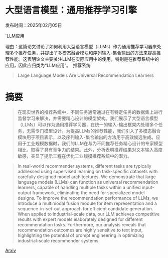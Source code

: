 # 大型语言模型：通用推荐学习引擎

发布时间：2025年02月05日

`LLM应用

理由：这篇论文讨论了如何利用大型语言模型（LLMs）作为通用推荐学习器来处理多个推荐任务，并提出了多模态融合模块和序列输入-集合输出的方法来提高推荐性能。这表明论文主要关注LLM在实际应用中的使用，特别是在推荐系统中的应用，因此应归类为“LLM应用”。` `推荐系统`

> Large Language Models Are Universal Recommendation Learners

# 摘要

> 在现实世界的推荐系统中，不同任务通常通过在有特定任务的数据集上进行监督学习来解决，并需要精心设计的模型架构。我们展示了大型语言模型（LLMs）可以作为通用推荐学习器，在统一的输入-输出框架内处理多个任务，无需专门模型设计。为提高LLMs的推荐性能，我们引入了多模态融合模块用于项目表示，以及序列输入-集合输出的方法用于高效候选生成。应用于工业规模数据时，我们的LLM在与为不同推荐任务精心设计的专家模型相比，取得了具有竞争力的结果。此外，分析表明推荐结果对文本输入高度敏感，突显了提示工程在优化工业规模推荐系统中的潜力。

> In real-world recommender systems, different tasks are typically addressed using supervised learning on task-specific datasets with carefully designed model architectures. We demonstrate that large language models (LLMs) can function as universal recommendation learners, capable of handling multiple tasks within a unified input-output framework, eliminating the need for specialized model designs. To improve the recommendation performance of LLMs, we introduce a multimodal fusion module for item representation and a sequence-in-set-out approach for efficient candidate generation. When applied to industrial-scale data, our LLM achieves competitive results with expert models elaborately designed for different recommendation tasks. Furthermore, our analysis reveals that recommendation outcomes are highly sensitive to text input, highlighting the potential of prompt engineering in optimizing industrial-scale recommender systems.

[Arxiv](https://arxiv.org/abs/2502.03041)